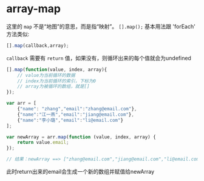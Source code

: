 # array-map

这里的 `map` 不是“地图”的意思，而是指“映射”。 `[].map();`  基本用法跟 'forEach' 方法类似:

```js
[].map(callback,array);
```

`callback` 需要有 `return` 值，如果没有，则循环出来的每个值就会为undefined

```js
[].map(function(value, index, array){
    // value为当前循环的数据
    // index为当前循环的索引，下标为0
    // array为被循环的数组，就是[]
});
```
```js
var arr = [
    {"name": "zhang","email":"zhang@email.com"},
    {"name":"江一燕","email":"jiang@email.com"},
    {"name":"李小璐","email":"li@email.com"}
];

var newArray = arr.map(function (value, index, array) {
    return value.email;
});

// 结果：newArray ==> ["zhang@email.com","jiang@email.com","li@email.com"];
```
此时return出来的email会生成一个新的数组并赋值给newArray

